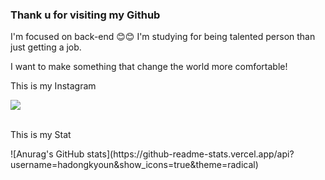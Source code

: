 ### Thank u for visiting my Github

I'm focused on back-end  😊😊
I'm studying for being talented person than just getting a job.

I want to make something that change the world more comfortable!

<!--
**hadongkyoun/hadongkyoun** is a ✨ _special_ ✨ repository because its `README.md` (this file) appears on your GitHub profile.

Here are some ideas to get you started:

- 🔭 I’m currently working on ...
- 🌱 I’m currently learning ...
- 👯 I’m looking to collaborate on ...
- 🤔 I’m looking for help with ...
- 💬 Ask me about ...
- 📫 How to reach me: ...
- 😄 Pronouns: ...
- ⚡ Fun fact: ...
-->

<p>This is my Instagram<br></p>
  <a href="https://www.instagram.com/dev._.had/" target="_blank"><img src="https://img.shields.io/badge/Instagram-E4405F?style=flat-    square&logo=Instagram&logoColor=white"/></a>
<br><br>
  
<p>This is my Stat<br></p>
![Anurag's GitHub stats](https://github-readme-stats.vercel.app/api?username=hadongkyoun&show_icons=true&theme=radical)
